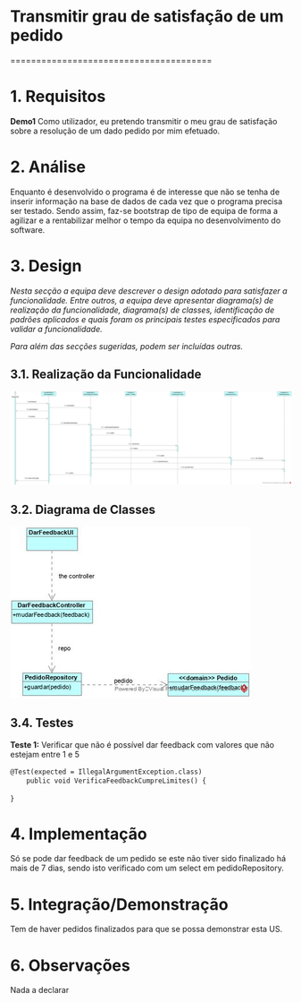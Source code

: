# Transmitir grau de satisfação de um pedido
=======================================


# 1. Requisitos

**Demo1**
Como utilizador, eu pretendo transmitir o meu grau de satisfação sobre a resolução de um dado pedido por mim efetuado.

# 2. Análise

Enquanto é desenvolvido o programa é de interesse que não se tenha de inserir informação na base de dados de cada vez que o programa precisa ser testado. Sendo assim, faz-se bootstrap de tipo de equipa de forma a agilizar e a rentabilizar melhor o tempo da equipa no desenvolvimento do software.

# 3. Design

*Nesta secção a equipa deve descrever o design adotado para satisfazer a funcionalidade. Entre outros, a equipa deve apresentar diagrama(s) de realização da funcionalidade, diagrama(s) de classes, identificação de padrões aplicados e quais foram os principais testes especificados para validar a funcionalidade.*

*Para além das secções sugeridas, podem ser incluídas outras.*

## 3.1. Realização da Funcionalidade

![DarFeedbackSD](DarFeedbackSD.jpg)

## 3.2. Diagrama de Classes

![DarFeedbackCD](DarFeedbackCD.jpg)

## 3.4. Testes 

**Teste 1:** Verificar que não é possível dar feedback com valores que não estejam entre 1 e 5

	@Test(expected = IllegalArgumentException.class)
		public void VerificaFeedbackCumpreLimites() {
		
	}

# 4. Implementação

Só se pode dar feedback de um pedido se este não tiver sido finalizado há mais de 7 dias, sendo isto verificado com um select em pedidoRepository.

# 5. Integração/Demonstração

Tem de haver pedidos finalizados para que se possa demonstrar esta US.

# 6. Observações

Nada a declarar
